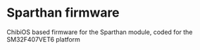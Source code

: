 # Sparthan firmware

ChibiOS based firmware for the Sparthan module, coded for the SM32F407VET6 platform